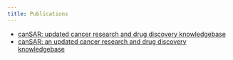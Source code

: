 ```yaml
---
title: Publications
---
```




* [canSAR: updated cancer research and drug discovery knowledgebase](http://www.ncbi.nlm.nih.gov/pubmed/24304894)
* [canSAR: an updated cancer research and drug discovery knowledgebase](http://www.ncbi.nlm.nih.gov/pubmed/26673713)
